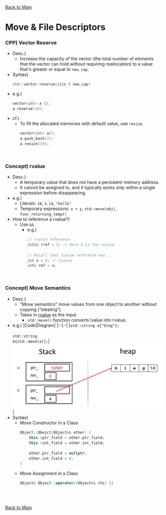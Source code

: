 [Back to Main](../main.md)

# Move & File Descriptors

### CPP) Vector Reserve
- Desc.)
  - Increase the capacity of the vector (the total number of elements that the vector can hold without requiring reallocation) to a value that's greater or equal to `new_cap`.
- Syntax)
  ```cpp
  std::vector.reserve(size_t new_cap)
  ```
- e.g.)
  ```cpp
  vector<int> a {};
  a.reserve(10);
  ```
- cf.)
  - To fill the allocated memories with default value, use `resize`.
    ```cpp
    vector<int> a{};
    a.push_back(3);
    a.resize(10);
    ```

<br>

### Concept) rvalue
- Desc.)
  - A temporary value that does not have a persistent memory address. 
  - It cannot be assigned to, and it typically exists only within a single expression before disappearing.
- e.g.)
  - Literals: `10`, `3.14`, `"hello"`
  - Temporary expressions: `x + y`, `std::move(obj)`, `func_returning_temp()`
- How to reference a rvalue?)
  - Use `&&`
    - e.g.)
      ```cpp
      // rvalue reference
      int&& rref = 5; // Here 5 is the rvalue.

      // Recall that lvalue reference was...
      int x = 5; // lvalue
      int& ref = x;
      ```

<br>

### Concept) Move Semantics
- Desc.)
  - “Move semantics” move values from one object to another without copying (“stealing”).
  - Takes in [rvalue](#concept-rvalue) as the input.
    - `std::move()` function converts lvalue into rvalue.
- e.g.)
  |Code|Diagram|
  |:-|:-|
  |<code>std::string a{"bleg"}; <br> std::string b{std::move(a)};</code>|<img src="../images/08/001.png">|
- Syntax)
  - Move Constructor in a Class
    ```cpp
    Object::Obejct(Object&& other) {
        this->ptr_field = other.ptr_field;
        this->int_field = other.int_field;

        other.ptr_field = nullptr;
        other.int_field = 0;
    }
    ```
  - Move Assignment in a Class
    ```cpp
    Object& Object::operator=(Object&& rhs) {}
    ```




<br><br>

[Back to Main](../main.md)